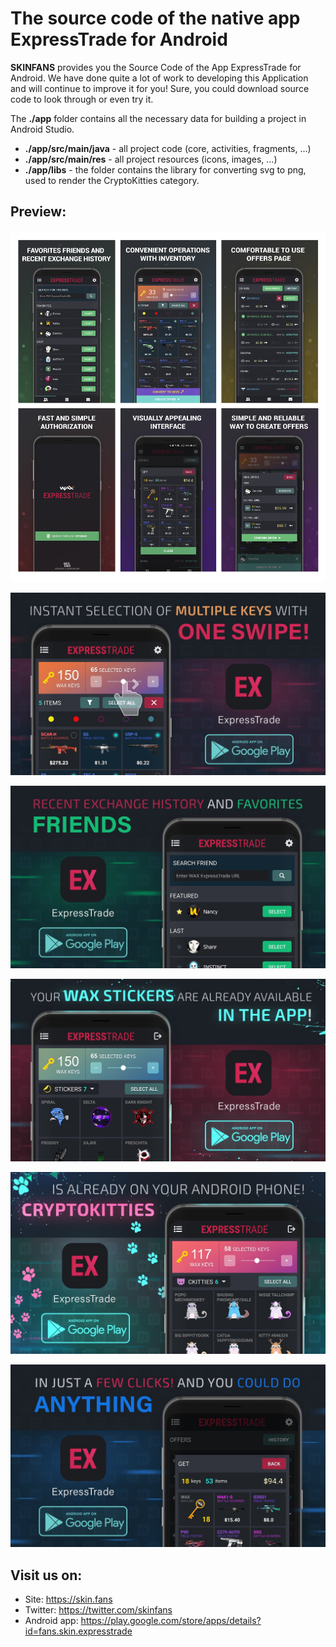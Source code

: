 # The source code of the native app ExpressTrade for Android

**SKINFANS** provides you the Source Code of the App ExpressTrade for Android. We have done quite a lot of work to developing this Application and will continue to improve it for you!
Sure, you could download source code to look through or even try it.

The **./app** folder contains all the necessary data for building a project in Android Studio.
- **./app/src/main/java** - all project code (core, activities, fragments, ...)
- **./app/src/main/res** - all project resources (icons, images, ...)
- **./app/libs** - the folder contains the library for converting svg to png, used to render the CryptoKitties category.

## Preview:
![Screenshots](screenshots/collage.jpg "Some application screens")

![Screenshot](screenshots/screen_1.jpg "Application Inventory screen")

![Screenshot](screenshots/screen_2.jpg "Application Friends screen")

![Screenshot](screenshots/screen_3.jpg "Application Stickers screen")

![Screenshot](screenshots/screen_4.jpg "Application CryptoKitties screen")

![Screenshot](screenshots/screen_5.jpg "Application OfferInfo screen")


## Visit us on:
- Site: https://skin.fans
- Twitter: https://twitter.com/skinfans
- Android app: https://play.google.com/store/apps/details?id=fans.skin.expresstrade
